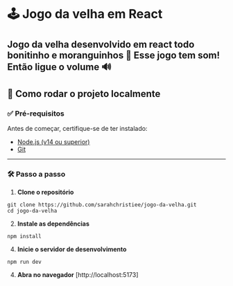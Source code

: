 # 🕹️ Jogo da velha em React

Jogo da velha desenvolvido em react todo bonitinho e moranguinhos 🍓
Esse jogo tem som! Então ligue o volume 🔊
---

## 🚀 Como rodar o projeto localmente

### ✅ Pré-requisitos

Antes de começar, certifique-se de ter instalado:

- [Node.js (v14 ou superior)](https://nodejs.org/)
- [Git](https://git-scm.com/)

---

### 🛠️ Passo a passo

1. **Clone o repositório**

```
git clone https://github.com/sarahchristiee/jogo-da-velha.git
cd jogo-da-velha
```


2. **Instale as dependências**
```
npm install
```


4. **Inicie o servidor de desenvolvimento**

```
npm run dev
```

4. **Abra no navegador**
[http://localhost:5173]
